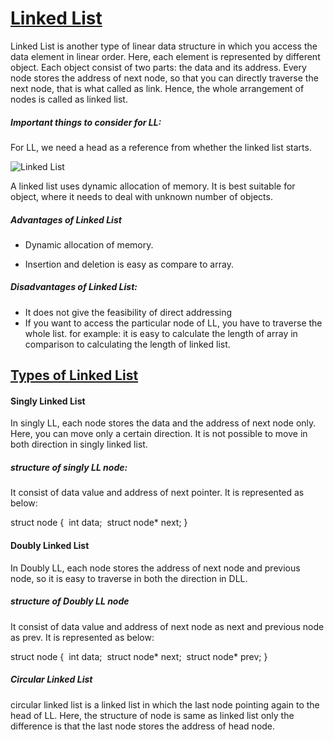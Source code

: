 #                                                                                                 <u>Linked List</u>



Linked List is another type of linear data structure in which you access the data element in linear order. Here, each element is represented by different object. Each object consist of two parts:  the data and its address. Every node stores the address of next node, so that you can directly traverse the next node, that is what called as link. Hence, the whole arrangement of nodes is called as linked list. 

##### Important things to consider for LL:

For LL, we need a head as a reference from whether the linked list starts.





![Linked List](https://drive.google.com/file/d/1jE9Hlb3D9xW6AuRCQQ6wZ4irg_sDf7Fi/view?usp=sharing)



A linked list uses dynamic allocation of memory. It is best suitable for object, where it needs to deal with unknown number of objects. 

##### Advantages of Linked List

- Dynamic allocation of memory.

- Insertion and deletion is easy as compare to array.


##### Disadvantages of Linked List:

- It does not give the feasibility of direct addressing
- If you want to access the particular node of LL, you have to traverse the whole list. for example: it is easy to calculate the length of array in comparison to calculating the length of linked list.



## <u>Types of Linked List</u>

#### Singly Linked List

In singly LL, each node stores the data  and the address of next node only. Here, you can move only a certain direction. It is not possible to move in both direction in singly linked list.

##### structure of singly LL node:

It consist of data value and address of next pointer. It is represented as below:

struct node
{
​    int data;
​    struct node* next;
}




#### Doubly Linked List

In Doubly LL, each node stores the address of next node and previous node, so it is easy to traverse in both the direction in DLL. 

##### structure of Doubly LL node

It consist of data value and address of next node as next and previous node as prev. It is represented as below:

struct node
{
​    int data;
​    struct node* next;
​    struct node* prev;
}


##### Circular Linked List

 circular linked list is a linked list in which the last node pointing  again to the head of LL. Here, the structure of node is same as linked list only the difference is that the last node stores the address of head node.









